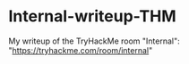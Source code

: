 # Internal-writeup-THM
My writeup of the TryHackMe room "Internal": "https://tryhackme.com/room/internal"
